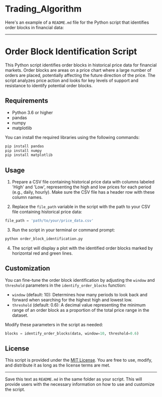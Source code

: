 # Trading_Algorithm
Here's an example of a `README.md` file for the Python script that identifies order blocks in financial data:

---

# Order Block Identification Script

This Python script identifies order blocks in historical price data for financial markets. Order blocks are areas on a price chart where a large number of orders are placed, potentially affecting the future direction of the price. The script analyzes price action and looks for key levels of support and resistance to identify potential order blocks.

## Requirements

- Python 3.6 or higher
- pandas
- numpy
- matplotlib

You can install the required libraries using the following commands:

```bash
pip install pandas
pip install numpy
pip install matplotlib
```

## Usage

1. Prepare a CSV file containing historical price data with columns labeled 'High' and 'Low', representing the high and low prices for each period (e.g., daily, hourly). Make sure the CSV file has a header row with these column names.

2. Replace the `file_path` variable in the script with the path to your CSV file containing historical price data:

```python
file_path = 'path/to/your/price_data.csv'
```

3. Run the script in your terminal or command prompt:

```bash
python order_block_identification.py
```

4. The script will display a plot with the identified order blocks marked by horizontal red and green lines.

## Customization

You can fine-tune the order block identification by adjusting the `window` and `threshold` parameters in the `identify_order_blocks` function:

- `window` (default: 10): Determines how many periods to look back and forward when searching for the highest high and lowest low.
- `threshold` (default: 0.6): A decimal value representing the minimum range of an order block as a proportion of the total price range in the dataset.

Modify these parameters in the script as needed:

```python
blocks = identify_order_blocks(data, window=10, threshold=0.6)
```

## License

This script is provided under the [MIT License](https://opensource.org/licenses/MIT). You are free to use, modify, and distribute it as long as the license terms are met.

---

Save this text as `README.md` in the same folder as your script. This will provide users with the necessary information on how to use and customize the script.
